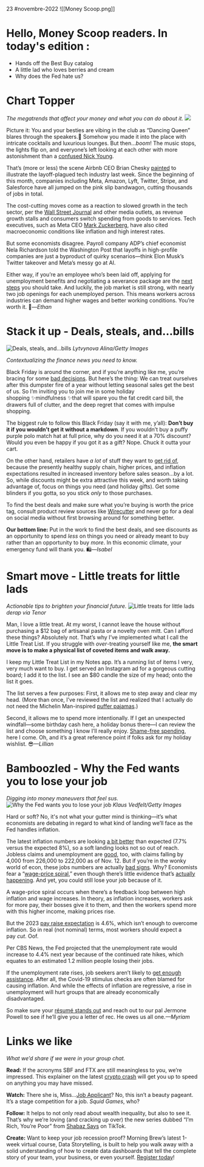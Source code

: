 23 #novembre-2022
![[Money Scoop.png]]

# Hello, Money Scoop readers. In today's edition :
-   Hands off the Best Buy catalog
-   A little lad who loves berries and cream
-   Why does the Fed hate us?
# Chart Topper
_The megatrends that affect your money and what you can do about it._
![](https://ci6.googleusercontent.com/proxy/MgPw9heq7omwXH9-sjAJAMc3PrlelE-kR48eq-cdOObjCBkUlpwHGTxz2DzXCr39PT5iRjvx7msXye0a2gm8MXdDLQANlMkt8hk07-GY2J8uNgE7oYkg62cQyoHP7NRJ4EL8JYZjLKg-mFzmOXY4U7yIkirap0zIFMsUrssCMTTZalz6F-f7tDz6YN5QflmAxg=s0-d-e1-ft#https://cdn.sanity.io/images/bl383u0v/production/7138c7ee6757feb323df209b4f2c316ea23d419d-1500x1000.png?w=670&q=70&auto=format)

Picture it: You and your besties are vibing in the club as “Dancing Queen” blares through the speakers.🕺 Somehow you made it into the place with intricate cocktails and luxurious lounges. But then…_boom_! The music stops, the lights flip on, and everyone’s left looking at each other with more astonishment than a [confused Nick Young](https://link.morningbrew.com/click/29779048.313373/aHR0cHM6Ly93d3cueW91dHViZS5jb20vd2F0Y2g_dj12Z3lacmVqUzZLSQ/6360d8c913646a717506c2efCd616690f).

That’s (more or less) the scene Airbnb CEO Brian Chesky [painted](https://link.morningbrew.com/click/29779048.313373/aHR0cHM6Ly93d3cuY25uLmNvbS8yMDIyLzExLzE3L3RlY2gvYnJpYW4tY2hlc2t5LWFpcmJuYi9pbmRleC5odG1sP3V0bV9jYW1wYWlnbj1tcyZ1dG1fbWVkaXVtPW5ld3NsZXR0ZXImdXRtX3NvdXJjZT1tb3JuaW5nX2JyZXc/6360d8c913646a717506c2efBca702d18) to illustrate the layoff-plagued tech industry last week. Since the beginning of this month, companies including Meta, Amazon, Lyft, Twitter, Stripe, and Salesforce have all jumped on the pink slip bandwagon, cutting thousands of jobs in total.

The cost-cutting moves come as a reaction to slowed growth in the tech sector, per the [Wall Street Journal](https://link.morningbrew.com/click/29779048.313373/aHR0cHM6Ly93d3cud3NqLmNvbS9hcnRpY2xlcy90ZWNoLWJvb20tZW5kcy1hcy1jb21wYW5pZXMtZnJvbS1hbWF6b24tdG8tbWV0YS1hZGp1c3QtdG8tdHVyYnVsZW50LXRpbWVzLTExNjY2OTU3Nzg5P3V0bV9jYW1wYWlnbj1tcyZ1dG1fbWVkaXVtPW5ld3NsZXR0ZXImdXRtX3NvdXJjZT1tb3JuaW5nX2JyZXc/6360d8c913646a717506c2efB5ee13209) and other media outlets, as revenue growth stalls and consumers switch spending from goods to services. Tech executives, such as Meta CEO [Mark Zuckerberg](https://link.morningbrew.com/click/29779048.313373/aHR0cHM6Ly9hYm91dC5mYi5jb20vbmV3cy8yMDIyLzExL21hcmstenVja2VyYmVyZy1sYXlvZmYtbWVzc2FnZS10by1lbXBsb3llZXMvP3V0bV9jYW1wYWlnbj1tcyZ1dG1fbWVkaXVtPW5ld3NsZXR0ZXImdXRtX3NvdXJjZT1tb3JuaW5nX2JyZXc/6360d8c913646a717506c2efB276f2821), have also cited macroeconomic conditions like inflation and high interest rates.

But some economists disagree. Payroll company ADP’s chief economist Nela Richardson told the Washington Post that layoffs in high-profile companies are just a byproduct of quirky scenarios—think Elon Musk’s Twitter takeover and Meta’s messy go at AI.

Either way, if you’re an employee who’s been laid off, applying for unemployment benefits and negotiating a severance package are the [next steps](https://link.morningbrew.com/click/29779048.313373/aHR0cHM6Ly93d3cubW9ybmluZ2JyZXcuY29tL21vbmV5LXNjb29wL2lzc3Vlcy9sYXlvZmYtYW54aWV0eT91dG1fY2FtcGFpZ249bXMmdXRtX21lZGl1bT1uZXdzbGV0dGVyJnV0bV9zb3VyY2U9bW9ybmluZ19icmV3Jm1pZD0yMzBkZjcwMjQ3ZDk2NjZkMDM0MDk4MDljZTUxNjRkZA/6360d8c913646a717506c2efB2742503f) you should take. And luckily, the job market is still strong, with nearly two job openings for each unemployed person. This means workers across industries can demand higher wages and better working conditions. You’re worth it. 💅—_Ethan_
# Stack it up - Deals, steals, and…bills
![Deals, steals, and…bills](https://ci4.googleusercontent.com/proxy/eMwc1hDNj_FUFfaIo2PPlUS88310CZw-Ib1XVc56htKNRdgfP84t0qaCpk6GaETnP4Ii_2tumpYrEB8DQzUOsptmAkqIOkS7AF1hh7s2BktqxG4o_QckMPMTmxrUv9QG8nkXKkfrwc7oZOTN5xesEsm7jK8XAci81jPMNwCEIcp3MaEdxxzwjQ1WWKnBZ9eIxg=s0-d-e1-ft#https://cdn.sanity.io/images/bl383u0v/production/21ab1f1ae0c6c660118624c3d1536d2cb1048c18-2307x1299.jpg?w=670&q=70&auto=format)
_Lytvynova Alina/Getty Images_

_Contextualizing the finance news you need to know._

Black Friday is around the corner, and if you’re anything like me, you’re bracing for some [bad decisions](https://link.morningbrew.com/click/29779048.313373/aHR0cHM6Ly93d3cueW91dHViZS5jb20vd2F0Y2g_dj1CR05ra1ZySlprcw/6360d8c913646a717506c2efD416ad85b). But here’s the thing: We can treat ourselves after this dumpster fire of a year without letting seasonal sales get the best of us. So I’m inviting you to join me in some holiday shopping ✨mindfulness ✨that will spare you the fat credit card bill, the drawers full of clutter, and the deep regret that comes with impulse shopping.

The biggest rule to follow this Black Friday (say it with me, y’all): **Don’t buy it if you wouldn’t get it without a markdown**. If you wouldn’t buy a puffy purple polo match hat at full price, why do you need it at a 70% discount? Would you even be happy if you got it as a gift? Nope. Chuck it outta your cart.

On the other hand, retailers have _a lot_ of stuff they want to [get rid of](https://link.morningbrew.com/click/29779048.313373/aHR0cHM6Ly93d3cud3NqLmNvbS9hcnRpY2xlcy9tYWN5cy1tLXEzLWVhcm5pbmdzLXJlcG9ydC0yMDIzLTExNjY4Njg4NTkyP21vZD1TZWFyY2hyZXN1bHRzX3BvczEmcGFnZT0x/6360d8c913646a717506c2efB4d9230fe), because the presently healthy supply chain, higher prices, and inflation expectations resulted in increased inventory before sales season…by a lot. So, while discounts might be extra attractive this week, and worth taking advantage of, focus on things you need (and holiday gifts). Get some blinders if you gotta, so you stick _only_ to those purchases.

To find the best deals and make sure what you’re buying is worth the price tag, consult product review sources like [Wirecutter](https://link.morningbrew.com/click/29779048.313373/aHR0cHM6Ly93d3cubnl0aW1lcy5jb20vd2lyZWN1dHRlci8_dXRtX2NhbXBhaWduPW1zJnV0bV9tZWRpdW09bmV3c2xldHRlciZ1dG1fc291cmNlPW1vcm5pbmdfYnJldw/6360d8c913646a717506c2efB841ec5e6) and never go for a deal on social media without first browsing around for something better.

**Our bottom line:** Put in the work to find the best deals, and see discounts as an opportunity to spend _less_ on things you need or already meant to buy rather than an opportunity to buy _more_. In this economic climate, your emergency fund will thank you. 🛍️—_Isabel_

# Smart move - Little treats for little lads
_Actionable tips to brighten your financial future._
![Little treats for little lads](https://ci4.googleusercontent.com/proxy/XOZrBc0oVHDc2vP9Mk29K9bA858X6G1GTNSP_YIYamM2lSWarWAmb1DCm8qmV9K-hJ-8eHL7Is5wSOFZCvONF6LnPN9aOnBy7Ig4rpyi7y4aAAfwAWkFJbzW6lE4dAmPKWuXXZdgXK-0A6d5SvuXJ7fnrjddLxW1Kgwr_zMzyy8lNSj2g2Ok3JvJMufrv2VdZVASbU0Lm3hr=s0-d-e1-ft#https://storage.morningbrew.com/gif/2022-11-22/image-6c9383fc5999443cd6521b32ee63693a65db5cad-640x480-gif/berries-and-cream-dance.gif)
_derap via Tenor_

Man, I love a little treat. At my worst, I cannot leave the house without purchasing a $12 bag of artisanal pasta or a novelty oven mitt. Can I afford these things? Absolutely not. That’s why I’ve implemented what I call the Little Treat List. If you struggle with _over_-treating yourself like me, **the smart move is to make a physical list of coveted items and walk away.**

I keep my Little Treat List in my Notes app. It’s a running list of items I very, very much want to buy. I get served an Instagram ad for a gorgeous cutting board; I add it to the list. I see an $80 candle the size of my head; onto the list it goes.

The list serves a few purposes: First, it allows me to step away and clear my head. (More than once, I’ve reviewed the list and realized that I actually do not need the Michelin Man-inspired [puffer pajamas](https://link.morningbrew.com/click/29779048.313373/aHR0cHM6Ly93d3cuYW1hem9uLmNvbS9FZGRpZS1CYXVlci1FZGRpZXMtQWxkZXItWC1MYXJnZS9kcC9CMEJLSk4zTEdUL3JlZj1hc2NfZGZfQjBCS0pOM0xHVC8_dGFnPWh5cHJvZC0yMCZsaW5rQ29kZT1kZjAmaHZhZGlkPTYzNDE1MzE0NzE5NCZodnBvcz0maHZuZXR3PWcmaHZyYW5kPTE2OTIyODkzMzcyMjQzNjUyNzk4Jmh2cG9uZT0maHZwdHdvPSZodnFtdD0maHZkZXY9YyZodmR2Y21kbD0maHZsb2NpbnQ9Jmh2bG9jcGh5PTkwMjE3NDMmaHZ0YXJnaWQ9cGxhLTE4ODQ4ODYyNTk5ODkmcHNjPTE/6360d8c913646a717506c2efB5b12604d).)

Second, it allows me to spend more intentionally. If I get an unexpected windfall—some birthday cash here, a holiday bonus there—I can review the list and choose something I know I’ll really enjoy. [Shame-free spending](https://link.morningbrew.com/click/29779048.313373/aHR0cHM6Ly93d3cubW9ybmluZ2JyZXcuY29tL21vbmV5LXNjb29wL3N0b3JpZXMvc3BlbmRpbmctd2l0aG91dC1ndWlsdD91dG1fY2FtcGFpZ249bXMmdXRtX21lZGl1bT1uZXdzbGV0dGVyJnV0bV9zb3VyY2U9bW9ybmluZ19icmV3Jm1pZD0yMzBkZjcwMjQ3ZDk2NjZkMDM0MDk4MDljZTUxNjRkZA/6360d8c913646a717506c2efBd063c04e), here I come. Oh, and it’s a great reference point if folks ask for my holiday wishlist. 😎_—Lillian_
# Bamboozled - Why the Fed wants you to lose your job
_Digging into money maneuvers that feel sus._
![Why the Fed wants you to lose your job](https://ci3.googleusercontent.com/proxy/9QPhL3_AXKsA3thsHlxG8paBiD8BBQYsX52xpvzvu5gy-26yFOrPWFmZPnuxOasEB_1Xjh2BTEexU1WgIdd8qIROWDlql-aOhizNZYmOzuVXb7pxPg6B18J_TYXCRo7WGFCL1Ie_NrvHQBXoH8LQRtopz8LnA54fTxD2PDEh5U25HDCW1PyHs71tLsShu7N9Cg=s0-d-e1-ft#https://cdn.sanity.io/images/bl383u0v/production/ecadcb8335c4df11ce4fa8260593b8b474fc9ea9-2121x1414.jpg?w=670&q=70&auto=format)
_Klaus Vedfelt/Getty Images_

Hard or soft? No, it's not what your gutter mind is thinking—it’s what economists are debating in regard to what kind of landing we’ll face as the Fed handles inflation.

The latest inflation numbers are looking [a bit better](https://link.morningbrew.com/click/29779048.313373/aHR0cHM6Ly93d3cuY25uLmNvbS8yMDIyLzExLzEwL2Vjb25vbXkvY3BpLWluZmxhdGlvbi1yZXBvcnQtb2N0b2Jlcj91dG1fY2FtcGFpZ249bXMmdXRtX21lZGl1bT1uZXdzbGV0dGVyJnV0bV9zb3VyY2U9bW9ybmluZ19icmV3/6360d8c913646a717506c2efB24c56c8d) than expected (7.7% versus the expected 8%), so a soft landing looks not so out of reach. Jobless claims and unemployment are [good](https://link.morningbrew.com/click/29779048.313373/aHR0cHM6Ly93d3cucGJzLm9yZy9uZXdzaG91ci9lY29ub215L2Zld2VyLWFtZXJpY2Fucy1maWxlZC1mb3Itam9ibGVzcy1iZW5lZml0cy1sYXN0LXdlZWstY29udHJpYnV0aW5nLXRvLWluZmxhdGlvbj91dG1fY2FtcGFpZ249bXMmdXRtX21lZGl1bT1uZXdzbGV0dGVyJnV0bV9zb3VyY2U9bW9ybmluZ19icmV3/6360d8c913646a717506c2efBee37142b), too, with claims falling by 4,000 from 226,000 to 222,000 as of Nov. 12. But if you’re in the wonky world of econ, these jobs numbers are actually [bad signs](https://link.morningbrew.com/click/29779048.313373/aHR0cHM6Ly90d2l0dGVyLmNvbS9kb3VnYm9uZXBhcnRoL3N0YXR1cy8xNTQ1MzkxMDUwOTMxNTM1ODc0P3M9MjAmdD1ReXBKMW1UMXNiVU5fQV9CLXFUMEFR/6360d8c913646a717506c2efB6ef27ae5). Why? Economists fear a “[wage-price spiral](https://link.morningbrew.com/click/29779048.313373/aHR0cHM6Ly93d3cuY2JzbmV3cy5jb20vbmV3cy9mZWQtaW50ZXJlc3QtcmF0ZS1oaWtlcy11bmVtcGxveW1lbnQtaW5jcmVhc2UtbGF5b2Zmcy1pbmZsYXRpb24vP3V0bV9jYW1wYWlnbj1tcyZ1dG1fbWVkaXVtPW5ld3NsZXR0ZXImdXRtX3NvdXJjZT1tb3JuaW5nX2JyZXc/6360d8c913646a717506c2efBd54956e0),” even though there’s little evidence that’s [actually happening](https://link.morningbrew.com/click/29779048.313373/aHR0cHM6Ly93d3cua2Fuc2FzY2l0eWZlZC5vcmcvcmVzZWFyY2gvZWNvbm9taWMtYnVsbGV0aW4va2MtZmVkLWxtY2ktc3VnZ2VzdHMtdGhhdC1yZWNlbnQtaW5mbGF0aW9uLWlzLW5vdC1kdWUtdG8tdGhlLXRpZ2h0LWxhYm9yLW1hcmtldC8_dXRtX2NhbXBhaWduPW1zJnV0bV9tZWRpdW09bmV3c2xldHRlciZ1dG1fc291cmNlPW1vcm5pbmdfYnJldw/6360d8c913646a717506c2efBe14e1d58). And yet, you could still lose your job because of it.

A wage-price spiral occurs when there’s a feedback loop between high inflation and wage increases. In theory, as inflation increases, workers ask for more pay, their bosses give it to them, and then the workers spend more with this higher income, making prices rise.

But the 2023 [pay raise expectation](https://link.morningbrew.com/click/29779048.313373/aHR0cHM6Ly93d3cuY25uLmNvbS8yMDIyLzExLzE4L3N1Y2Nlc3Mvc2FsYXJ5LXJhaXNlcy0yMDIzL2luZGV4Lmh0bWw_dXRtX2NhbXBhaWduPW1zJnV0bV9tZWRpdW09bmV3c2xldHRlciZ1dG1fc291cmNlPW1vcm5pbmdfYnJldw/6360d8c913646a717506c2efB97506d5b) is 4.6%, which isn’t enough to overcome inflation. So in real (not nominal) terms, most workers should expect a pay _cut_. Oof.

Per CBS News, the Fed projected that the unemployment rate would increase to 4.4% next year because of the continued rate hikes, which equates to an estimated 1.2 million people losing their jobs.

If the unemployment rate rises, job seekers aren’t likely to [get enough assistance](https://link.morningbrew.com/click/29779048.313373/aHR0cHM6Ly93d3cudm94LmNvbS9wb2xpY3ktYW5kLXBvbGl0aWNzLzIwMjIvMTAvMjYvMjM0MTkzNzMvaW5mbGF0aW9uLXJlY2Vzc2lvbi1pbnRlcmVzdC1yYXRlcy1lY29ub215P3V0bV9jYW1wYWlnbj1tcyZ1dG1fbWVkaXVtPW5ld3NsZXR0ZXImdXRtX3NvdXJjZT1tb3JuaW5nX2JyZXc/6360d8c913646a717506c2efB4c4ef07b). After all, the Covid-19 stimulus checks are often blamed for causing inflation. And while the effects of inflation are regressive, a rise in unemployment will hurt groups that are already economically disadvantaged.

So make sure your [résumé stands out](https://link.morningbrew.com/click/29779048.313373/aHR0cHM6Ly93d3cueW91dHViZS5jb20vd2F0Y2g_dj0zcF9Oa0hlcXdJTQ/6360d8c913646a717506c2efE8a0360c3) and reach out to our pal Jermone Powell to see if he’ll give you a letter of rec. He owes us all one._—Myriam_
# Links we like
_What we’d share if we were in your group chat._

**Read:** If the acronyms SBF and FTX are still meaningless to you, we’re impressed. This explainer on the latest [crypto crash](https://link.morningbrew.com/click/29779048.313373/aHR0cHM6Ly93d3cudm94LmNvbS90aGUtZ29vZHMvMjM0NTE3NjEvZnR4LXNhbS1iYW5rbWFuLWZyaWVkLWJhbmtydXB0LWJpbmFuY2UtYml0Y29pbi1hbGFtZWRhP3V0bV9jYW1wYWlnbj1tcyZ1dG1fbWVkaXVtPW5ld3NsZXR0ZXImdXRtX3NvdXJjZT1tb3JuaW5nX2JyZXc/6360d8c913646a717506c2efBc2879575) will get you up to speed on anything you may have missed.

**Watch:** There she is, Miss…[Job Applicant](https://link.morningbrew.com/click/29779048.313373/aHR0cHM6Ly93d3cuY25uLmNvbS92aWRlb3MvYnVzaW5lc3MvMjAyMi8xMS8wMy9qb2JzLW1hcmtldC1lY29ub215LXl1cmtldmljaC1wa2ctY29udGQtY25udG0tdnB4LmNubmJ1c2luZXNzP3V0bV9jYW1wYWlnbj1tcyZ1dG1fbWVkaXVtPW5ld3NsZXR0ZXImdXRtX3NvdXJjZT1tb3JuaW5nX2JyZXc/6360d8c913646a717506c2efBfe5b4027)? No, this isn’t a beauty pageant. It’s a stage competition for a job. _Squid Games_, who?

**Follow:** It helps to not only read about wealth inequality, but also to see it. That’s why we’re loving (and cracking up over) the new series dubbed “I’m Rich, You’re Poor” from [Shabaz Says](https://link.morningbrew.com/click/29779048.313373/aHR0cHM6Ly93d3cudGlrdG9rLmNvbS90L1pUUlE1VFZ4by8_dXRtX2NhbXBhaWduPW1zJnV0bV9tZWRpdW09bmV3c2xldHRlciZ1dG1fc291cmNlPW1vcm5pbmdfYnJldw/6360d8c913646a717506c2efB59c0e651) on TikTok.

**Create:** Want to keep your job recession proof? Morning Brew’s latest 1-week virtual course, Data Storytelling, is built to help you walk away with a solid understanding of how to create data dashboards that tell the complete story of your team, your business, or even yourself. [Register today](https://link.morningbrew.com/click/29779048.313373/aHR0cHM6Ly9tb3JuaW5nYnJldy10ZWFtLm1vbmRheS5jb20vZG9jcy8zMjc0MDA5ODk2P2Jsb2NrSWQ9ZTdjNThlNGQtM2E0NS00MmRjLWIwNWQtMWYxMmIxYTZjNDlm/6360d8c913646a717506c2efB769fd2b2)!